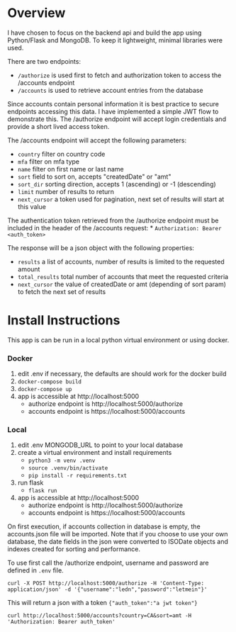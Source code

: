 # Overview
I have chosen to focus on the backend api and build the app using Python/Flask and MongoDB. To keep it lightweight, minimal libraries were used.

There are two endpoints:
* `/authorize` is used first to fetch and authorization token to access the /accounts endpoint
* `/accounts` is used to retrieve account entries from the database

Since accounts contain personal information it is best practice to secure endpoints accessing this data. I have implemented a simple JWT flow to demonstrate this.
The /authorize endpoint will accept login credentials and provide a short lived access token.

The /accounts endpoint will accept the following parameters:
* `country` filter on country code
* `mfa` filter on mfa type
* `name` filter on first name or last name
* `sort` field to sort on, accepts "createdDate" or "amt"
* `sort_dir` sorting direction, accepts 1 (ascending) or -1 (descending)
* `limit` number of results to return
* `next_cursor` a token used for pagination, next set of results will start at this value

The authentication token retrieved from the /authorize endpoint must be included in the header of the /accounts request:
    * `Authorization: Bearer <auth_token>`

The response will be a json object with the following properties:
* `results` a list of accounts, number of results is limited to the requested amount
* `total_results` total number of accounts that meet the requested criteria
* `next_cursor` the value of createdDate or amt (depending of sort param) to fetch the next set of results


# Install Instructions
This app is can be run in a local python virtual environment or using docker.

### Docker
1. edit .env if necessary, the defaults are should work for the docker build
2. `docker-compose build`
3. `docker-compose up`
4. app is accessible at http://localhost:5000
    * authorize endpoint is http://localhost:5000/authorize
    * accounts endpoint is https://localhost:5000/accounts

### Local
1. edit .env MONGODB_URL to point to your local database
2. create a virtual environment and install requirements
    * `python3 -m venv .venv`
    * `source .venv/bin/activate`
    * `pip install -r requirements.txt`
3. run flask
    * `flask run`
4. app is accessible at http://localhost:5000
    * authorize endpoint is http://localhost:5000/authorize
    * accounts endpoint is https://localhost:5000/accounts

On first execution, if accounts collection in database is empty, the accounts.json file will be imported. Note that if you choose to use your own database,
the date fields in the json were converted to ISODate objects and indexes created for sorting and performance.

To use first call the /authorize endpoint, username and password are defined in `.env` file.

`curl -X POST http://localhost:5000/authorize -H 'Content-Type: application/json' -d '{"username":"ledn","password":"letmein"}'`

This will return a json with a token
`{"auth_token":"a jwt token"}`

`curl http://localhost:5000/accounts?country=CA&sort=amt -H 'Authorization: Bearer auth_token'`
